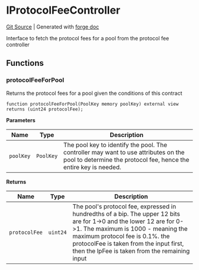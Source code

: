 # IProtocolFeeController
[Git Source](https://github.com/uniswap/v4-core/blob/1141642f8ba4665a50660886a8a8401526677045/src/interfaces/IProtocolFeeController.sol)
| Generated with [forge doc](https://book.getfoundry.sh/reference/forge/forge-doc)

Interface to fetch the protocol fees for a pool from the protocol fee controller


## Functions
### protocolFeeForPool

Returns the protocol fees for a pool given the conditions of this contract


```solidity
function protocolFeeForPool(PoolKey memory poolKey) external view returns (uint24 protocolFee);
```
**Parameters**

|Name|Type|Description|
|----|----|-----------|
|`poolKey`|`PoolKey`|The pool key to identify the pool. The controller may want to use attributes on the pool to determine the protocol fee, hence the entire key is needed.|

**Returns**

|Name|Type|Description|
|----|----|-----------|
|`protocolFee`|`uint24`|The pool's protocol fee, expressed in hundredths of a bip. The upper 12 bits are for 1->0 and the lower 12 are for 0->1. The maximum is 1000 - meaning the maximum protocol fee is 0.1%. the protocolFee is taken from the input first, then the lpFee is taken from the remaining input|


